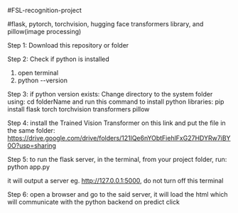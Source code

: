 #FSL-recognition-project

#flask, pytorch, torchvision, hugging face transformers library, and pillow(image processing)

Step 1: 
Download this repository or folder

Step 2:
Check if python is installed
1. open terminal
2. python --version

Step 3:
if python version exists:
Change directory to the system folder using: cd folderName 
and run this command to install python libraries:
pip install flask torch torchvision transformers pillow

Step 4: 
install the Trained Vision Transformer on this link and put the file in the same folder: https://drive.google.com/drive/folders/121lQe6nYObtFiehlFxG27HDYRw7iBY0O?usp=sharing

Step 5:
to run the flask server, in the terminal, from your project folder, run:
python app.py

it will output a server eg. http://127.0.0.1:5000, do not turn off this terminal

Step 6:
open a browser and go to the said server, it will load the html which will communicate with the python backend on predict click